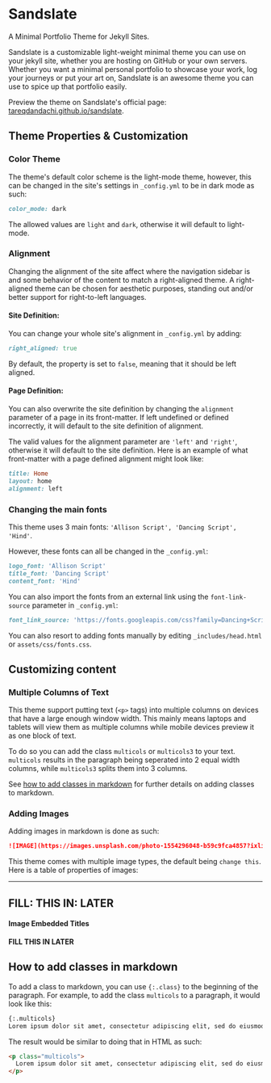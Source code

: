# Sandslate
A Minimal Portfolio Theme for Jekyll Sites.

Sandslate is a customizable light-weight minimal theme you can use on your jekyll site, whether you are hosting on GitHub or your own servers.
Whether you want a minimal personal portfolio to showcase your work, log your journeys or put your art on, Sandslate is an awesome theme you can use to spice up that portfolio easily.

Preview the theme on Sandslate's official page: [tareqdandachi.github.io/sandslate](https://tareqdandachi.github.io/sandslate/).

## Theme Properties & Customization

### Color Theme

The theme's default color scheme is the light-mode theme, however, this can be changed in the site's settings in `_config.yml` to be in dark mode as such:

```ruby
color_mode: dark
```

The allowed values are `light` and `dark`, otherwise it will default to light-mode.

### Alignment

Changing the alignment of the site affect where the navigation sidebar is and some behavior of the content to match a right-aligned theme.
A right-aligned theme can be chosen for aesthetic purposes, standing out and/or better support for right-to-left languages.


#### Site Definition:

You can change your whole site's alignment in `_config.yml` by adding:
```ruby
right_aligned: true
```
By default, the property is set to `false`, meaning that it should be left aligned.

#### Page Definition:

You can also overwrite the site definition by changing the `alignment` parameter of a page in its front-matter. If left undefined or defined incorrectly, it will default to the site definition of alignment.

The valid values for the alignment parameter are `'left'` and `'right'`, otherwise it will default to the site definition. Here is an example of what front-matter with a page defined alignment might look like:

```ruby
title: Home
layout: home
alignment: left
```

### Changing the main fonts

This theme uses 3 main fonts: `'Allison Script', 'Dancing Script', 'Hind'`.

However, these fonts can all be changed in the `_config.yml`:

```ruby
logo_font: 'Allison Script'
title_font: 'Dancing Script'
content_font: 'Hind'
```

You can also import the fonts from an external link using the `font-link-source` parameter in `_config.yml`:

```ruby
font_link_source: 'https://fonts.googleapis.com/css?family=Dancing+Script:400,700|Hind:300,500,600&display=swap'
```

You can also resort to adding fonts manually by editing `_includes/head.html` or `assets/css/fonts.css`.

## Customizing content

### Multiple Columns of Text

This theme support putting text (`<p>` tags) into multiple columns on devices that have a large enough window width.
This mainly means laptops and tablets will view them as multiple columns while mobile devices preview it as one block of text.

To do so you can add the class `multicols` or `multicols3` to your text. `multicols` results in the paragraph being seperated into 2 equal width columns, while `multicols3` splits them into 3 columns.

See [how to add classes in markdown](https://) for further details on adding classes to markdown.

### Adding Images

Adding images in markdown is done as such:

```markdown
![IMAGE](https://images.unsplash.com/photo-1554296048-b59c9fca4857?ixlib=rb-1.2.1&ixid=eyJhcHBfaWQiOjEyMDd9&auto=format&fit=crop&w=1966&q=80)
```

This theme comes with multiple image types, the default being `change this`. Here is a table of properties of images:

---
FILL: THIS
IN: LATER
---

#### Image Embedded Titles

**FILL THIS IN LATER**

## How to add classes in markdown

To add a class to markdown, you can use `{:.class}` to the beginning of the paragraph. For example, to add the class `multicols` to a paragraph, it would look like this:

```markdown
{:.multicols}
Lorem ipsum dolor sit amet, consectetur adipiscing elit, sed do eiusmod tempor incididunt ut labore et dolore magna aliqua. Ut enim ad minim veniam, quis nostrud exercitation ullamco laboris nisi ut aliquip ex ea commodo consequat. Duis aute irure dolor in reprehenderit in voluptate velit esse cillum dolore eu fugiat nulla pariatur. Excepteur sint occaecat cupidatat non proident, sunt in culpa qui officia deserunt mollit anim id est laborum.
```

The result would be similar to doing that in HTML as such:

```html
<p class="multicols">
  Lorem ipsum dolor sit amet, consectetur adipiscing elit, sed do eiusmod tempor incididunt ut labore et dolore magna aliqua. Ut enim ad minim veniam, quis nostrud exercitation ullamco laboris nisi ut aliquip ex ea commodo consequat. Duis aute irure dolor in reprehenderit in voluptate velit esse cillum dolore eu fugiat nulla pariatur. Excepteur sint occaecat cupidatat non proident, sunt in culpa qui officia deserunt mollit anim id est laborum.
</p>
```

